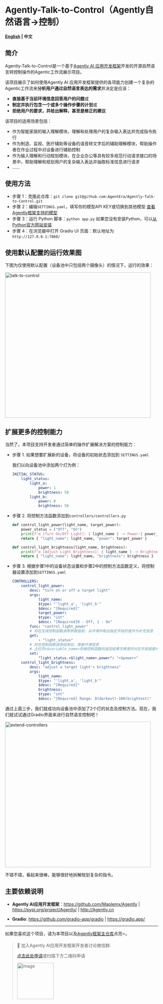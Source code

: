 # Agently-Talk-to-Control（Agently自然语言→控制）

**[English](./README.md) | 中文**

## 简介

Agently-Talk-to-Control是一个基于[Agently AI 应用开发框架](https://github.com/Maplemx/Agently)开发的开源自然语言转控制操作的Agentic工作流展示项目。

该项目展示了如何使用Agently AI 应用开发框架提供的各项能力创建一个复杂的Agentic工作流来**分析用户通过自然语言表达的需求**并决定是应该：

- **直接基于当前环境信息回答用户的问题**或
- **制定并执行包含一个或多个操作步骤的计划**或
- **拒绝用户的要求，并给出解释，甚至是修正的建议**

该项目的适用场景包括：

- 作为智能家居的输入理解模块，理解和处理用户的复杂输入表达并完成指令执行
- 作为制造、监视、医疗辅助等设备的语音转文字后的辅助理解模块，帮助操作者在作业过程中对设备进行辅助控制
- 作为输入理解和行动规划模块，在企业办公等具有较多规范行动请求接口的场景中，帮助理解和规划用户的复杂输入表达并抽取标准信息进行请求
- ……

## 使用方法

- 步骤 1：克隆此仓库：`git clone git@github.com:AgentEra/Agently-Talk-to-Control.git`
- 步骤 2：编辑`SETTINGS.yaml`，填写你的模型API KEY或切换到其他模型 [查看Agently框架支持的模型](https://github.com/AgentEra/Agently-Daily-News-Collector/blob/main/SETTINGS.yaml)
- 步骤 3：运行 Python 脚本：`python app.py` 如果您没有安装Python，可以[从Python官方网站安装](https://www.python.org/)
- 步骤 4：在浏览器中打开 Gradio UI 页面：默认地址为`http://127.0.0.1:7860/`

## 使用默认配置的运行效果图

下图为仅使用默认配置（设备池中只包括两个摄像头）的情况下，运行的效果：

<img width="480" alt="talk-to-control" src="https://github.com/user-attachments/assets/f6a09285-0620-4918-a577-d628c0bf4102" />

## 扩展更多的控制能力

当然了，本项目支持开发者通过简单的操作扩展解决方案的控制能力：

- 步骤 1. 如果想要扩展新的设备，将设备的初始状态添加到 `SETTINGS.yaml`

    我们以向设备池中添加两个灯为例：

    ```yaml
    INITIAL_STATUS:
        light_status:
            light_a:
                power: 1
                brightness: 50
            light_b:
                power: 0
                brightness: 50
    ```

- 步骤 2. 将控制方法函数添加到`controllers/controllers.py`

    ```python
    def control_light_power(light_name, target_power):
        power_status = ("Off", "On")
        print(f"⚙️ [Turn On/Off Light]: { light_name } -> Power:{ power_status[target_power] }")
        return { "light_name": light_name, "power": target_power }

    def control_light_brightness(light_name, brightness):
        print(f"⚙️ [Adjust Light Brightness]: { light_name } -> Brightness:{ brightness }")
        return { "light_name": light_name, "brightness": brightness }
    ```

- 步骤 3. 根据步骤1中的设备状态设置和步骤2中的控制方法函数定义，将控制器设置添加到`SETTINGS.yaml`

    ```yaml
    CONTROLLERS:
        control_light_power:
            desc: "turn on or off a target light"
            args:
                light_name:
                $type: "'light_a', 'light_b'"
                $desc: "[Required]"
                target_power:
                $type: "int"
                $desc: "[Required]0 - Off, 1 - On"
            func: "control_light_power"
            # 将在生成控制函数调用参数值前，从环境中取出指定字段的值作为补充信息
            get:
                - "light_status"
            # 将在控制函数调用结束后，更新环境信息
            # 占位符<$variable_name>将被控制函数的返回结果字典里的对应字段值替代
            set:
                "light_status.<$light_name>.power": "<$power>"
        control_light_brightness:
            desc: "adjust a target light's brightness"
            args:
                light_name:
                $type: "'light_a', 'light_b'"
                $desc: "[Required]"
                brightness:
                $type: "int"
                $desc: "[Required] Range: 0(darkest)-100(brightest)"
    ```

通过上面三步，我们就成功向设备池中添加了2个灯的状态及控制方法。现在，我们就试试通过Gradio界面来进行自然语言控制吧！

<img width="480" alt="extend-controllers" src="https://github.com/user-attachments/assets/45c0532d-edea-4ec1-9bad-6028c77f8d48">

不错不错，看起来很棒，能够很好地拆解规划复杂的指令。

## 主要依赖说明

- **Agently AI应用开发框架**：https://github.com/Maplemx/Agently | https://pypi.org/project/Agently/ | http://Agently.cn

- **Gradio**: https://github.com/gradio-app/gradio | https://gradio.app/

---

如果您喜欢这个项目，请为本项目以及[Agently框架主仓库](https://github.com/Maplemx/Agently)点亮⭐️。

> 💬 加入Agently AI应用开发框架开发者讨论微信群:
>
>  [点击此处申请](https://doc.weixin.qq.com/forms/AIoA8gcHAFMAScAhgZQABIlW6tV3l7QQf)或扫描下方二维码申请
>
> <img width="120" alt="image" src="https://github.com/Maplemx/Agently/assets/4413155/7f4bc9bf-a125-4a1e-a0a4-0170b718c1a6">
